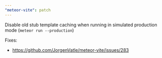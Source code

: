 ```yaml
---
"meteor-vite": patch
---
```


Disable old stub template caching when running in simulated production mode (`meteor run --production`)

Fixes:
- https://github.com/JorgenVatle/meteor-vite/issues/283